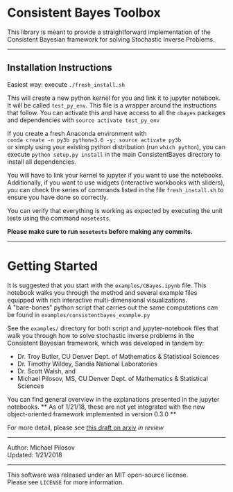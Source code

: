 # Consistent Bayes Toolbox

This library is meant to provide a straightforward implementation of the Consistent Bayesian framework for solving Stochastic Inverse Problems.

--- 
## Installation Instructions
Easiest way: execute `./fresh_install.sh`

This will create a new python kernel for you and link it to jupyter notebook.  
It will be called `test_py_env`. This file is a wrapper around the instructions that follow. You can activate this and have access to all the `cbayes` packages and dependencies with `source activate test_py_env`


If you create a fresh Anaconda environment with   
`conda create -n py3b python=3.6 -y; source activate py3b`  
or simply using your existing python distribution (run `which python`), you can 
execute `python setup.py install` in the main ConsistentBayes directory to install all dependencies.

You will have to link your kernel to jupyter if you want to use the notebooks.
Additionally, if you want to use widgets (interactive workbooks with sliders), you can check the series of commands listed in the file `fresh_install.sh` to ensure you have done so correctly.

You can verify that everything is working as expected by executing the unit tests using the command `nosetests`.

**Please make sure to run `nosetests` before making any commits.**

---
# Getting Started

It is suggested that you start with the `examples/CBayes.ipynb` file.
This notebook walks you through the method and several example files equipped with rich interactive multi-dimensional visualizations.  
A "bare-bones" python script that carries out the same computations can be found in `examples/consistentbayes_example.py`

See the `examples/` directory for both script and jupyter-notebook files that walk you through how to solve stochastic inverse problems in the Consistent Bayesian framework, which was developed in tandem by:
- Dr. Troy Butler, CU Denver Dept. of Mathematics & Statistical Sciences
- Dr. Timothy Wildey, Sandia National Laboratories
- Dr. Scott Walsh, and
- Michael Pilosov, MS, CU Denver Dept. of Mathematics & Statistical Sciences


You can find general overview in the explanations presented in the jupyter notebooks.
** As of 1/21/18, these are not yet integrated with the new object-oriented
framework implemented in version 0.3.0 **

For more detail, please see [this draft on arxiv](https://arxiv.org/abs/1704.00680) _in review_


--- 

Author: Michael Pilosov  
Updated: 1/21/2018

---
This software was released under an MIT open-source license.  
Please see `LICENSE` for more information.